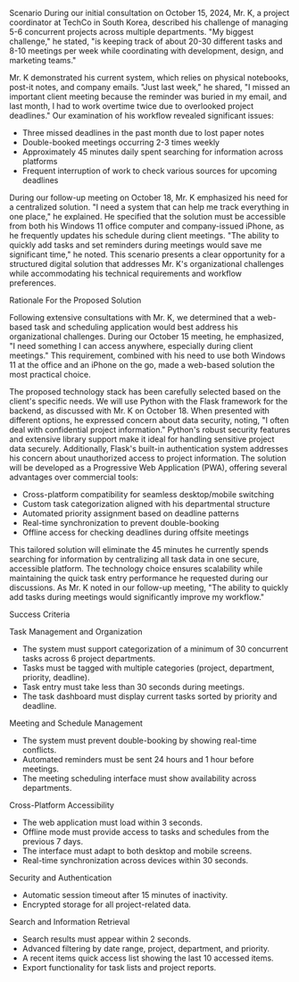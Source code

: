 Scenario
During our initial consultation on October 15, 2024, Mr. K, a project coordinator at TechCo in South Korea, described his challenge of managing 5-6 concurrent projects across multiple departments. "My biggest challenge," he stated, "is keeping track of about 20-30 different tasks and 8-10 meetings per week while coordinating with development, design, and marketing teams."

Mr. K demonstrated his current system, which relies on physical notebooks, post-it notes, and company emails. "Just last week," he shared, "I missed an important client meeting because the reminder was buried in my email, and last month, I had to work overtime twice due to overlooked project deadlines." Our examination of his workflow revealed significant issues:
- Three missed deadlines in the past month due to lost paper notes
- Double-booked meetings occurring 2-3 times weekly
- Approximately 45 minutes daily spent searching for information across platforms
- Frequent interruption of work to check various sources for upcoming deadlines

During our follow-up meeting on October 18, Mr. K emphasized his need for a centralized solution. "I need a system that can help me track everything in one place," he explained. He specified that the solution must be accessible from both his Windows 11 office computer and company-issued iPhone, as he frequently updates his schedule during client meetings. "The ability to quickly add tasks and set reminders during meetings would save me significant time," he noted. This scenario presents a clear opportunity for a structured digital solution that addresses Mr. K's organizational challenges while accommodating his technical requirements and workflow preferences.



Rationale For the Proposed Solution

Following extensive consultations with Mr. K, we determined that a web-based task and scheduling application would best address his organizational challenges. During our October 15 meeting, he emphasized, "I need something I can access anywhere, especially during client meetings." This requirement, combined with his need to use both Windows 11 at the office and an iPhone on the go, made a web-based solution the most practical choice.

The proposed technology stack has been carefully selected based on the client's specific needs. We will use Python with the Flask framework for the backend, as discussed with Mr. K on October 18. When presented with different options, he expressed concern about data security, noting, "I often deal with confidential project information." Python's robust security features and extensive library support make it ideal for handling sensitive project data securely. Additionally, Flask's built-in authentication system addresses his concern about unauthorized access to project information.
The solution will be developed as a Progressive Web Application (PWA), offering several advantages over commercial tools:
- Cross-platform compatibility for seamless desktop/mobile switching
- Custom task categorization aligned with his departmental structure
- Automated priority assignment based on deadline patterns
- Real-time synchronization to prevent double-booking
- Offline access for checking deadlines during offsite meetings

This tailored solution will eliminate the 45 minutes he currently spends searching for information by centralizing all task data in one secure, accessible platform. The technology choice ensures scalability while maintaining the quick task entry performance he requested during our discussions. As Mr. K noted in our follow-up meeting, "The ability to quickly add tasks during meetings would significantly improve my workflow."



Success Criteria

Task Management and Organization
- The system must support categorization of a minimum of 30 concurrent tasks across 6 project departments.
- Tasks must be tagged with multiple categories (project, department, priority, deadline).
- Task entry must take less than 30 seconds during meetings.
- The task dashboard must display current tasks sorted by priority and deadline.

Meeting and Schedule Management
- The system must prevent double-booking by showing real-time conflicts.
- Automated reminders must be sent 24 hours and 1 hour before meetings.
- The meeting scheduling interface must show availability across departments.

Cross-Platform Accessibility
- The web application must load within 3 seconds.
- Offline mode must provide access to tasks and schedules from the previous 7 days.
- The interface must adapt to both desktop and mobile screens.
- Real-time synchronization across devices within 30 seconds.

Security and Authentication
- Automatic session timeout after 15 minutes of inactivity.
- Encrypted storage for all project-related data.

Search and Information Retrieval
- Search results must appear within 2 seconds.
- Advanced filtering by date range, project, department, and priority.
- A recent items quick access list showing the last 10 accessed items.
- Export functionality for task lists and project reports.
